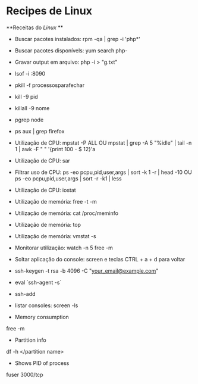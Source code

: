 # Recipes de Linux
**Receitas do *Linux* **

- Buscar pacotes instalados: rpm -qa | grep -i 'php*'
- Buscar pacotes disponívels: yum search php-
- Gravar output em arquivo: php -i > "g.txt"
- lsof -i :8090
- pkill -f processosparafechar
- kill -9 pid
- killall -9 nome
- pgrep node
- ps aux | grep firefox
- Utilização de CPU: mpstat -P ALL OU mpstat | grep -A 5 "%idle" | tail -n 1 | awk -F " " '{print 100 -  $ 12}'a
- Utilização de CPU: sar
- Filtrar uso de CPU: ps -eo pcpu,pid,user,args | sort -k 1 -r | head -10 OU ps -eo pcpu,pid,user,args | sort -r -k1 | less
- Utilização de CPU: iostat
- Utilização de memória: free -t -m
- Utilização de memória: cat /proc/meminfo
- Utilização de memória: top
- Utilização de memória: vmstat -s
- Monitorar utilização: watch -n 5 free -m

- Soltar aplicação do console: screen e teclas CTRL + a + d para voltar
- ssh-keygen -t rsa -b 4096 -C "your_email@example.com"
- eval \`ssh-agent -s\`
- ssh-add <chave>
- listar consoles: screen -ls

- Memory consumption

free -m

- Partition info

df -h </partition name>

- Shows PID of process

fuser 3000/tcp
